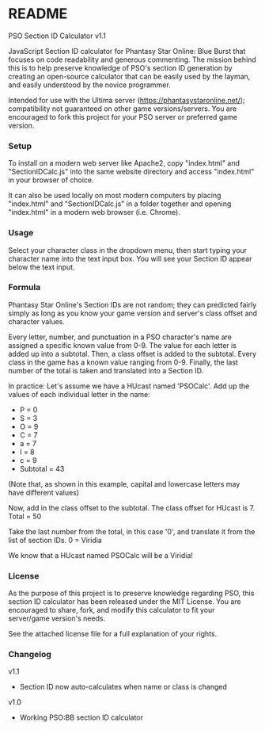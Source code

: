 # README #

PSO Section ID Calculator v1.1

JavaScript Section ID calculator for Phantasy Star Online: Blue Burst that focuses on code readability and generous commenting. 
The mission behind this is to help preserve knowledge of PSO's section ID generation by creating an open-source calculator that can be easily used by the layman, and easily understood by the novice programmer.

Intended for use with the Ultima server (https://phantasystaronline.net/); compatibility not guaranteed on other game versions/servers. You are encouraged to fork this project for your PSO server or preferred game version.

### Setup ###

To install on a modern web server like Apache2, copy "index.html" and "SectionIDCalc.js" into the same website directory and access "index.html" in your browser of choice.

It can also be used locally on most modern computers by placing "index.html" and "SectionIDCalc.js" in a folder together and opening "index.html" in a modern web browser (i.e. Chrome).

### Usage ###

Select your character class in the dropdown menu, then start typing your character name into the text input box. You will see your Section ID appear below the text input.

### Formula ###

Phantasy Star Online's Section IDs are not random; they can predicted fairly simply as long as you know your game version and server's class offset and character values.

Every letter, number, and punctuation in a PSO character's name are assigned a specific known value from 0-9. The value for each letter is added up into a subtotal.
Then, a class offset is added to the subtotal. Every class in the game has a known value ranging from 0-9.
Finally, the last number of the total is taken and translated into a Section ID.

In practice:
Let's assume we have a HUcast named 'PSOCalc'.
Add up the values of each individual letter in the name:

- P = 0
- S = 3
- O = 9
- C = 7
- a = 7
- l = 8
- c = 9
- Subtotal = 43

(Note that, as shown in this example, capital and lowercase letters may have different values)

Now, add in the class offset to the subtotal. The class offset for HUcast is 7.
Total = 50

Take the last number from the total, in this case '0', and translate it from the list of section IDs.
0 = Viridia

We know that a HUcast named PSOCalc will be a Viridia!

### License ###

As the purpose of this project is to preserve knowledge regarding PSO, this section ID calculator has been released under the MIT License. You are encouraged to share, fork, and modify this calculator to fit your server/game version's needs.

See the attached license file for a full explanation of your rights.

### Changelog ###

v1.1

- Section ID now auto-calculates when name or class is changed

v1.0

- Working PSO:BB section ID calculator
